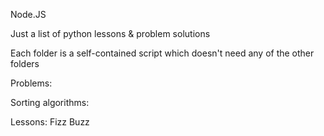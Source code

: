 Node.JS

Just a list of python lessons & problem solutions

Each folder is a self-contained script which doesn't need any of the other folders

Problems:

Sorting algorithms:

Lessons:
    Fizz Buzz